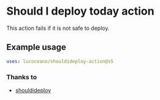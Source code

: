 # Should I deploy today action

This action fails if it is not safe to deploy.

## Example usage

```yaml
uses: lucoceano/shouldideploy-action@v5
```

### Thanks to

- [shouldideploy](https://github.com/baires/shouldideploy/)

